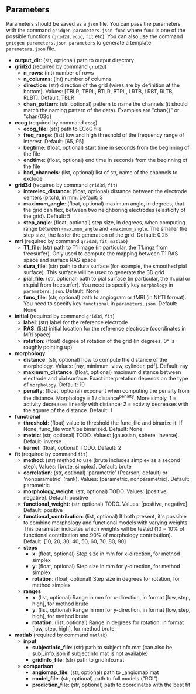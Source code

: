 ## Parameters

Parameters should be saved as a `json` file.
You can pass the parameters with the command `gridgen parameters.json func` where `func` is one of the possible functions (`grid2d`, `ecog`, `fit` etc).
You can also use the command `gridgen parameters.json parameters` to generate a template `parameters.json` file.

- **output_dir**: (str, optional) path to output directory
- **grid2d** (required by command `grid2d`)
  - **n_rows**: (int) number of rows
  - **n_columns**: (int) number of columns
  - **direction**: (str) direction of the grid (wires are by definition at the bottom). Values: [TBLR, TBRL, BTLR, BTRL, LRTB, LRBT, RLTB, RLBT]. Default: TBLR
  - **chan_pattern**: (str, optional) pattern to name the channels (it should match the naming pattern of the data). Examples are "chan{}" or "chan{03d}
- **ecog** (required by command `ecog`)
  - **ecog_file**: (str) path to ECoG file
  - **freq_range**: (list) low and high threshold of the frequency range of interest. Default: [65, 95]
  - **begtime**: (float, optional) start time in seconds from the beginning of the file
  - **endtime**: (float, optional) end time in seconds from the beginning of the file
  - **bad_channels**: (list, optional) list of str, name of the channels to exclude
- **grid3d** (required by command `grid3d`, `fit`)
  - **interelec_distance**: (float, optional) distance between the electrode centers (pitch), in mm. Default: 3
  - **maximum_angle**: (float, optional) maximum angle, in degrees, that the grid can flex, between two neighboring electrodes (elasticity of the grid). Default: 5
  - **step_angle**: (float, optional) step size, in degrees, when computing range between -`maximum_angle` and +`maximum_angle`. The smaller the step size, the faster the generation of the grid. Default: 0.25
- **mri** (required by command `grid3d`, `fit`, `matlab`)
  - **T1_file**: (str) path to T1 image (in particular, the T1.mgz from freesurfer). Only used to compute the mapping between T1 RAS space and surface RAS space
  - **dura_file**: (str) path to dura surface (for example, the smoothed pial surface). This surface will be used to generate the 3D grid
  - **pial_file**: (str, optional) path to pial surface (in particular, the lh.pial or rh.pial from freesurfer). You need to specify key `morphology` in `parameters.json`. Default: None
  - **func_file**: (str, optional) path to angiogram or fMRI (in NIfTI format). You need to specify key `functional` in `parameters.json`. Default: None
- **initial** (required by command `grid3d`, `fit`)
  - **label**: (str) label for the reference electrode
  - **RAS**: (list) initial location for the reference electrode (coordinates in MRI space)
  - **rotation**: (float) degree of rotation of the grid (in degrees, 0° is roughly pointing up)
- **morphology**
  - **distance**: (str, optional) how to compute the distance of the morphology. Values: [ray, minimum, view, cylinder, pdf]. Default: ray
  - **maximum_distance**: (float, optional) maximum distance between electrode and pial surface. Exact interpretation depends on the type of `morphology`. Default: 10
  - **penalty**: (float, optional) exponent when computing the penalty from the distance. Morphology = 1 / distance<sup>penalty</sup>. More simply, 1 = activity decreases linearly with distance; 2 = activity decreases with the square of the distance. Default: 1
- **functional**
  - **threshold**: (float) value to threshold the func_file and binarize it. If None, func_file won't be binarized. Default: None
  - **metric**: (str, optional) TODO. Values: [gaussian, sphere, inverse]. Default: inverse
  - **kernel**: (float, optional) TODO. Default: 2
- **fit** (required by command `fit`)
  - **method**: (str) method to use (brute includes simplex as a second step). Values: [brute, simplex]. Default: brute
  - **correlation**: (str, optional) 'parametric' (Pearson, default) or 'nonparametric' (rank). Values: [parametric, nonparametric]. Default: parametric
  - **morphology_weight**: (str, optional) TODO. Values: [positive, negative]. Default: positive
  - **functional_weight**: (str, optional) TODO. Values: [positive, negative]. Default: positive
  - **functional_contribution**: (list, optional) If both present, it's possible to combine morphology and functional models with varying weights. This parameter indicates which weights will be tested (10 = 10% of functional contribution and 90% of morphology contribution). Default: [10, 20, 30, 40, 50, 60, 70, 80, 90]
  - **steps**
    - **x**: (float, optional) Step size in mm for x-direction, for method simplex
    - **y**: (float, optional) Step size in mm for y-direction, for method simplex
    - **rotation**: (float, optional) Step size in degrees for rotation, for method simplex
  - **ranges**
    - **x**: (list, optional) Range in mm for x-direction, in format [low, step, high], for method brute
    - **y**: (list, optional) Range in mm for y-direction, in format [low, step, high], for method brute
    - **rotation**: (list, optional) Range in degrees for rotation, in format [low, step, high], for method brute
- **matlab** (required by command `matlab`)
  - **input**
    - **subjectInfo_file**: (str) path to subjectInfo.mat (can also be subj_info.json if subjectInfo.mat is not available)
    - **gridInfo_file**: (str) path to gridInfo.mat
  - **comparison**
    - **angiomap_file**: (str, optional) path to _angiomap.mat
    - **model_file**: (str, optional) path to full models ("ROI")
    - **prediction_file**: (str, optional) path to coordinates with the best fit